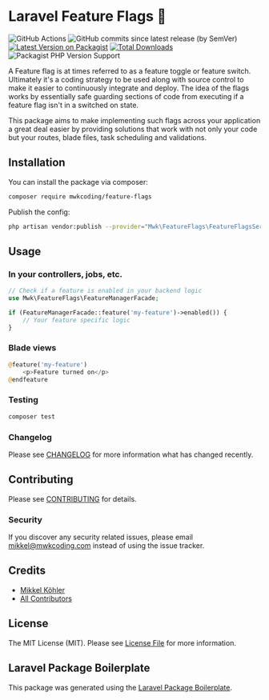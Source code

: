 # Laravel Feature Flags &#128640;

![GitHub Actions](https://github.com/mwkcoding/feature-flags/actions/workflows/main.yml/badge.svg)
![GitHub commits since latest release (by SemVer)](https://img.shields.io/github/commits-since/mwkcoding/feature-flags/latest/master?sort=semver&style=flat)
[![Latest Version on Packagist](https://img.shields.io/packagist/v/mwkcoding/laravel-feature-flags.svg?style=flat)](https://packagist.org/packages/mwkcoding/laravel-feature-flags)
[![Total Downloads](https://img.shields.io/packagist/dt/mwkcoding/laravel-feature-flags.svg?style=flat)](https://packagist.org/packages/mwkcoding/laravel-feature-flags)
![Packagist PHP Version Support](https://img.shields.io/packagist/php-v/mwkcoding/laravel-feature-flags)

A Feature flag is at times referred to as a feature toggle or feature switch. Ultimately it's a coding strategy to be used along with source control to make it easier to continuously integrate and deploy. The idea of the flags works by essentially safe guarding sections of code from executing if a feature flag isn't in a switched on state.

This package aims to make implementing such flags across your application a great deal easier by providing solutions that work with not only your code but your routes, blade files, task scheduling and validations.



## Installation

You can install the package via composer:

```bash
composer require mwkcoding/feature-flags
```

Publish the config:

```bash
php artisan vendor:publish --provider="Mwk\FeatureFlags\FeatureFlagsServiceProvider" --tag="config"
```

## Usage

### In your controllers, jobs, etc.
```php
// Check if a feature is enabled in your backend logic
use Mwk\FeatureFlags\FeatureManagerFacade;

if (FeatureManagerFacade::feature('my-feature')->enabled()) {
    // Your feature specific logic
}
```
### Blade views
```php
@feature('my-feature')
    <p>Feature turned on</p>
@endfeature
```

### Testing

```bash
composer test
```

### Changelog

Please see [CHANGELOG](CHANGELOG.md) for more information what has changed recently.

## Contributing

Please see [CONTRIBUTING](CONTRIBUTING.md) for details.

### Security

If you discover any security related issues, please email mikkel@mwkcoding.com instead of using the issue tracker.

## Credits

-   [Mikkel Köhler](https://github.com/mwkcoding)
-   [All Contributors](../../contributors)

## License

The MIT License (MIT). Please see [License File](LICENSE.md) for more information.

## Laravel Package Boilerplate

This package was generated using the [Laravel Package Boilerplate](https://laravelpackageboilerplate.com).

